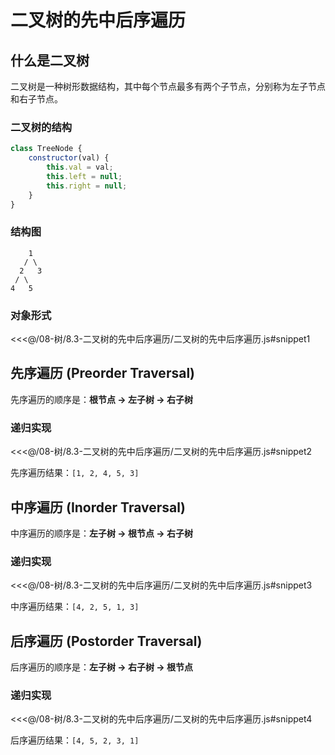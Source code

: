 # 二叉树的先中后序遍历

## 什么是二叉树

二叉树是一种树形数据结构，其中每个节点最多有两个子节点，分别称为左子节点和右子节点。

### 二叉树的结构

```javascript
class TreeNode {
    constructor(val) {
        this.val = val;
        this.left = null;
        this.right = null;
    }
}
```

### 结构图

```text
    1
   / \
  2   3
 / \
4   5
```

### 对象形式

<<<@/08-树/8.3-二叉树的先中后序遍历/二叉树的先中后序遍历.js#snippet1

## 先序遍历 (Preorder Traversal)

先序遍历的顺序是：**根节点 → 左子树 → 右子树**

### 递归实现

<<<@/08-树/8.3-二叉树的先中后序遍历/二叉树的先中后序遍历.js#snippet2

先序遍历结果：`[1, 2, 4, 5, 3]`

## 中序遍历 (Inorder Traversal)

中序遍历的顺序是：**左子树 → 根节点 → 右子树**

### 递归实现

<<<@/08-树/8.3-二叉树的先中后序遍历/二叉树的先中后序遍历.js#snippet3

中序遍历结果：`[4, 2, 5, 1, 3]`

## 后序遍历 (Postorder Traversal)

后序遍历的顺序是：**左子树 → 右子树 → 根节点**

### 递归实现

<<<@/08-树/8.3-二叉树的先中后序遍历/二叉树的先中后序遍历.js#snippet4

后序遍历结果：`[4, 5, 2, 3, 1]`
